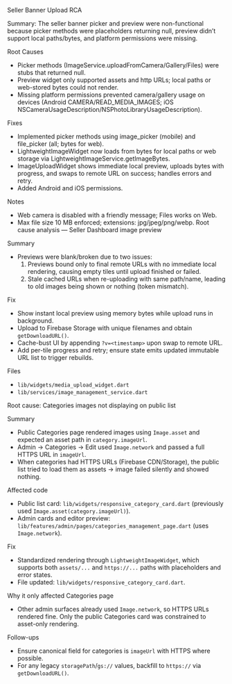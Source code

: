 Seller Banner Upload RCA

Summary: The seller banner picker and preview were non-functional because picker methods were placeholders returning null, preview didn’t support local paths/bytes, and platform permissions were missing.

Root Causes
- Picker methods (ImageService.uploadFromCamera/Gallery/Files) were stubs that returned null.
- Preview widget only supported assets and http URLs; local paths or web-stored bytes could not render.
- Missing platform permissions prevented camera/gallery usage on devices (Android CAMERA/READ_MEDIA_IMAGES; iOS NSCameraUsageDescription/NSPhotoLibraryUsageDescription).

Fixes
- Implemented picker methods using image_picker (mobile) and file_picker (all; bytes for web).
- LightweightImageWidget now loads from bytes for local paths or web storage via LightweightImageService.getImageBytes.
- ImageUploadWidget shows immediate local preview, uploads bytes with progress, and swaps to remote URL on success; handles errors and retry.
- Added Android and iOS permissions.

Notes
- Web camera is disabled with a friendly message; Files works on Web.
- Max file size 10 MB enforced; extensions: jpg/jpeg/png/webp.
Root cause analysis — Seller Dashboard image preview

Summary
- Previews were blank/broken due to two issues:
  1) Previews bound only to final remote URLs with no immediate local rendering, causing empty tiles until upload finished or failed.
  2) Stale cached URLs when re-uploading with same path/name, leading to old images being shown or nothing (token mismatch).

Fix
- Show instant local preview using memory bytes while upload runs in background.
- Upload to Firebase Storage with unique filenames and obtain `getDownloadURL()`.
- Cache-bust UI by appending `?v=<timestamp>` upon swap to remote URL.
- Add per-tile progress and retry; ensure state emits updated immutable URL list to trigger rebuilds.

Files
- `lib/widgets/media_upload_widget.dart`
- `lib/services/image_management_service.dart`

Root cause: Categories images not displaying on public list

Summary
- Public Categories page rendered images using `Image.asset` and expected an asset path in `category.imageUrl`.
- Admin → Categories → Edit used `Image.network` and passed a full HTTPS URL in `imageUrl`.
- When categories had HTTPS URLs (Firebase CDN/Storage), the public list tried to load them as assets → image failed silently and showed nothing.

Affected code
- Public list card: `lib/widgets/responsive_category_card.dart` (previously used `Image.asset(category.imageUrl)`).
- Admin cards and editor preview: `lib/features/admin/pages/categories_management_page.dart` (uses `Image.network`).

Fix
- Standardized rendering through `LightweightImageWidget`, which supports both `assets/...` and `https://...` paths with placeholders and error states.
- File updated: `lib/widgets/responsive_category_card.dart`.

Why it only affected Categories page
- Other admin surfaces already used `Image.network`, so HTTPS URLs rendered fine. Only the public Categories card was constrained to asset-only rendering.

Follow-ups
- Ensure canonical field for categories is `imageUrl` with HTTPS where possible.
- For any legacy `storagePath`/`gs://` values, backfill to `https://` via `getDownloadURL()`.

